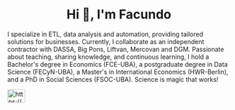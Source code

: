 <h1 align="center">Hi 👋, I'm Facundo</h1>
<p>I specialize in ETL, data analysis and automation, providing tailored solutions for businesses. Currently, I collaborate as an independent contractor with DASSA, Big Pons, Liftvan, Mercovan and DGM. Passionate about teaching, sharing knowledge, and continuous learning, I hold a Bachelor's degree in Economics (FCE-UBA), a postgraduate degree in Data Science (FECyN-UBA), a Master's in International Economics (HWR-Berlin), and a PhD in Social Sciences (FSOC-UBA). Science is magic that works!</p>

<p align="left">
<a href="https://linkedin.com/in/https://www.linkedin.com/in/facundo-lastra-b205511aa/" target="blank"><img align="center" src="https://raw.githubusercontent.com/rahuldkjain/github-profile-readme-generator/master/src/images/icons/Social/linked-in-alt.svg" alt="https://www.linkedin.com/in/facundo-lastra-b205511aa/" height="30" width="40" /></a>
</p>
